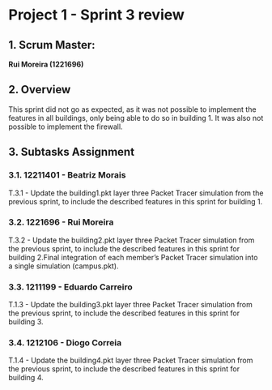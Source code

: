 # Project 1 - Sprint 3 review #

## 1. Scrum Master: ##
**Rui Moreira (1221696)**

## 2. Overview ##
This sprint did not go as expected, as it was not possible to implement the features in all buildings, only being able to do so in building 1.
It was also not possible to implement the firewall.

## 3. Subtasks Assignment ##
### 3.1. 12211401 - Beatriz Morais ###
T.3.1 - Update the building1.pkt layer three Packet Tracer simulation from the previous sprint, to include the described features in this sprint for building 1.

### 3.2. 1221696 - Rui Moreira ###
T.3.2 - Update the building2.pkt layer three Packet Tracer simulation from the previous sprint, to include the described features in this sprint for building 2.Final integration of each member’s Packet Tracer simulation into a single simulation (campus.pkt).

### 3.3. 1211199 - Eduardo Carreiro ###
T.1.3 - Update the building3.pkt layer three Packet Tracer simulation from the previous sprint, to include the described features in this sprint for building 3.

### 3.4. 1212106 - Diogo Correia ###
T.1.4 - Update the building4.pkt layer three Packet Tracer simulation from the previous sprint, to include the described features in this sprint for building 4.

